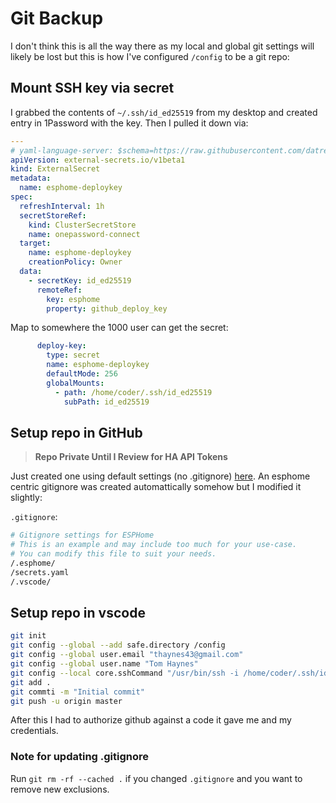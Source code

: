 # Git Backup

I don't think this is all the way there as my local and global git settings will likely be lost but this is how I've configured `/config` to be a git repo:

## Mount SSH key via secret

I grabbed the contents of `~/.ssh/id_ed25519` from my desktop and created entry in 1Password with the key. Then I pulled it down via:

```yaml
---
# yaml-language-server: $schema=https://raw.githubusercontent.com/datreeio/CRDs-catalog/main/external-secrets.io/externalsecret_v1beta1.json
apiVersion: external-secrets.io/v1beta1
kind: ExternalSecret
metadata:
  name: esphome-deploykey
spec:
  refreshInterval: 1h
  secretStoreRef:
    kind: ClusterSecretStore
    name: onepassword-connect
  target:
    name: esphome-deploykey
    creationPolicy: Owner
  data:
    - secretKey: id_ed25519
      remoteRef:
        key: esphome
        property: github_deploy_key
```
Map to somewhere the 1000 user can get the secret:

```yaml
      deploy-key:
        type: secret
        name: esphome-deploykey
        defaultMode: 256
        globalMounts:
          - path: /home/coder/.ssh/id_ed25519
            subPath: id_ed25519
```

## Setup repo in GitHub

> **Repo Private Until I Review for HA API Tokens**

Just created one using default settings (no .gitignore) [here](https://github.com/thaynes43/esphome-config). An esphome centric gitignore was created automattically somehow but I modified it slightly:

`.gitignore`:
```bash
# Gitignore settings for ESPHome
# This is an example and may include too much for your use-case.
# You can modify this file to suit your needs.
/.esphome/
/secrets.yaml
/.vscode/
```

## Setup repo in vscode

```bash
git init
git config --global --add safe.directory /config
git config --global user.email "thaynes43@gmail.com"
git config --global user.name "Tom Haynes"
git config --local core.sshCommand "/usr/bin/ssh -i /home/coder/.ssh/id_ed25519"
git add .
git commti -m "Initial commit"
git push -u origin master
```

After this I had to authorize github against a code it gave me and my credentials. 

### Note for updating .gitignore

Run `git rm -rf --cached .` if you changed `.gitignore` and you want to remove new exclusions.